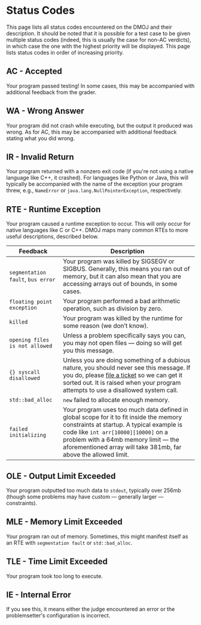 # Status Codes

This page lists all status codes encountered on the DMOJ and their description. It should be noted that it is possible for a test case to be given multiple status codes (indeed, this is usually the case for non-AC verdicts), in which case the one with the highest priority will be displayed. This page lists status codes in order of increasing priority.

## AC - Accepted
Your program passed testing! In some cases, this may be accompanied with additional feedback from the grader.

## WA - Wrong Answer
Your program did not crash while executing, but the output it produced was wrong. As for AC, this may be accompanied with additional feedback stating what you did wrong.

## IR - Invalid Return
Your program returned with a nonzero exit code (if you're not using a native language like C++, it crashed). For languages like Python or Java, this will typically be accompanied with the name of the exception your program threw, e.g., `NameError` or `java.lang.NullPointerException`, respectively.

## RTE - Runtime Exception
Your program caused a runtime exception to occur. This will only occur for native languages like C or C++. DMOJ maps many common RTEs to more useful descriptions, described below.

| Feedback | Description |
|----------|-------------|
| `segmentation fault`, `bus error` | Your program was killed by SIGSEGV or SIGBUS. Generally, this means you ran out of memory, but it can also mean that you are accessing arrays out of bounds, in some cases. |
| `floating point exception` | Your program performed a bad arithmetic operation, such as division by zero. |
| `killed` | Your program was killed by the runtime for some reason (we don’t know). |
| `opening files is not allowed` | Unless a problem specifically says you can, you may not open files — doing so will get you this message. |
| `{} syscall disallowed` | Unless you are doing something of a dubious nature, you should never see this message. If you do, please [file a ticket] so we can get it sorted out. It is raised when your program attempts to use a disallowed system call. |
| `std::bad_alloc` | `new` failed to allocate enough memory. |
| `failed initializing` | Your program uses too much data defined in global scope for it to fit inside the memory constraints at startup. A typical example is code like `int arr[10000][10000]` on a problem with a 64mb memory limit — the aforementioned array will take 381mb, far above the allowed limit. |

[file a ticket]: https://github.com/DMOJ/judge/issues

## OLE - Output Limit Exceeded
Your program outputted too much data to `stdout`, typically over 256mb (though some problems may have custom — generally larger — constraints).

## MLE - Memory Limit Exceeded
Your program ran out of memory. Sometimes, this might manifest itself as an RTE with `segmentation fault` or `std::bad_alloc`.

## TLE - Time Limit Exceeded
Your program took too long to execute.

## IE - Internal Error
If you see this, it means either the judge encountered an error or the problemsetter's configuration is incorrect.
